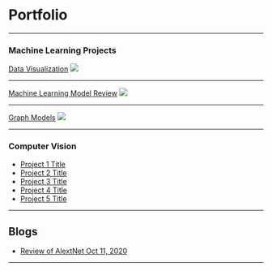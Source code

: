 # Portfolio

---

### Machine Learning Projects

[Data Visualization](/sample_page)
<img src="images/dummy_thumbnail.jpg?raw=true"/>

---
[Machine Learning Model Review](/pdf/intermediatepythongithubio.pdf)
<img src="images/dummy_thumbnail.jpg?raw=true"/>

---
[Graph Models](http://example.com/)
<img src="images/dummy_thumbnail.jpg?raw=true"/>

---

### Computer Vision

- [Project 1 Title](http://example.com/)
- [Project 2 Title](http://example.com/)
- [Project 3 Title](http://example.com/)
- [Project 4 Title](http://example.com/)
- [Project 5 Title](http://example.com/)

---

## Blogs

- [Review of AlextNet Oct 11, 2020](/Review_AleXNet.md)


---
<!-- Remove above link if you don't want to attibute -->
